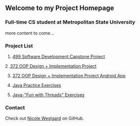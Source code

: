 
## Welcome to my Project Homepage



###  Full-time CS student at Metropolitan State University
more content to come...


 ### Project List 
 
1. [499 Software Development Capstone Project](https://github.com/westgardN/499-Capstone-Project)  

2 .[372 OOP Design + Implementation Project](https://github.com/westgardN/ICS372_group_project)  

3. [372 OOP Design + Implementation Project Android App](https://github.com/westgardN/Ics372Android)  

4. [Java Practice Exercises](https://github.com/westgardN/24-hours-java)  

5. [Java-"Fun with Threads" Exercises](https://github.com/westgardN/440-fun-with-threads)  




###  Contact

 Check out [Nicole Westgard](https://github.com/westgardN) on GitHub.
